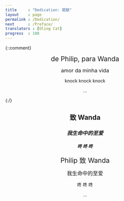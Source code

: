 ```yaml
---
title     : "Dedication: 题献"
layout    : page
permalink : /Dedication/
next      : /Preface/
translators : [Oling Cat]
progress  : 100
---
```


{::comment}
<p style="text-align:center;">
  <span style="font-size:1.5em">de Philip, para Wanda</span>
</p>

<p style="text-align:center;">
  <span style="font-size:1.17em">amor da minha vida</span>
</p>

<p style="text-align:center;">
  <span style="font-size:1em">knock knock knock</span>
</p>

<p style="text-align:center;">
  <span style="font-size:1em">...</span>
</p>
{:/}

<center>
<h2>致 Wanda</h2>
<h3><em>我生命中的至爱</em></h3>
<h4><em>咚 咚 咚</em></h4>
</center>

<p style="text-align:center;">
  <span style="font-size:1.5em">Philip 致 Wanda</span>
</p>

<p style="text-align:center;">
  <span style="font-size:1.17em">我生命中的至爱</span>
</p>

<p style="text-align:center;">
  <span style="font-size:1em">咚 咚 咚</span>
</p>

<p style="text-align:center;">
  <span style="font-size:1em">...</span>
</p>
